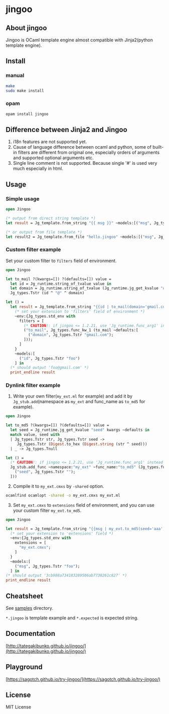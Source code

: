 # jingoo

## About jingoo

Jingoo is OCaml template engine almost compatible with Jinja2(python template engine).

## Install

### manual

```bash
make
sudo make install
```
### opam

```bash
opam install jingoo
```

## Difference between Jinja2 and Jingoo

1. i18n features are not supported yet.
2. Cause of language difference between ocaml and python,
   some of built-in filters are different from original one,
   especially orders of arguments and supported optional arguments etc.
3. Single line comment is not supported. Because single '#' is used very much especially in html.

## Usage

### Simple usage

```ocaml
open Jingoo

(* output from direct string template *)
let result = Jg_template.from_string "{{ msg }}" ~models:[("msg", Jg_types.Tstr "hello, world!")]

(* or output from file template *)
let result2 = Jg_template.from_file "hello.jingoo" ~models:[("msg", Jg_types.Tstr "hello, world!")]
```

### Custom filter example

Set your custom filter to `filters` field of environment.

```ocaml
open Jingoo

let to_mail ?(kwargs=[]) ?(defaults=[]) value =
  let id = Jg_runtime.string_of_tvalue value in
  let domain = Jg_runtime.string_of_tvalue (Jg_runtime.jg_get_kvalue "domain" kwargs ~defaults) in
  Jg_types.Tstr (id ^ "@" ^ domain)

let () =
  let result = Jg_template.from_string "{{id | to_mail(domain='gmail.com')}}"
    (* set your extension to 'filters' field of environment *)
    ~env:{Jg_types.std_env with
      filters = [
        (* CAUTION!: if jingoo <= 1.2.21, use 'Jg_runtime.func_arg1' instead of 'Jg_types.func_kw_1' *)
        ("to_mail", Jg_types.func_kw_1 (to_mail ~defaults:[
          ("domain", Jg_types.Tstr "gmail.com");
        ]));
      ]
    }
    ~models:[
      ("id", Jg_types.Tstr "foo")
    ] in
  (* should output 'foo@gmail.com' *)
  print_endline result
```

### Dynlink filter example

1. Write your own filter(`my_ext.ml` for example) and add it by `Jg_stub.add`(namespace as `my_ext` and func_name as `to_md5` for example).

```ocaml
open Jingoo

let to_md5 ?(kwargs=[]) ?(defaults=[]) value =
  let seed = Jg_runtime.jg_get_kvalue "seed" kwargs ~defaults in
  match value, seed with
  | Jg_types.Tstr str, Jg_types.Tstr seed ->
     Jg_types.Tstr (Digest.to_hex (Digest.string (str ^ seed)))
  | _ -> Jg_types.Tnull

let () =
  (* CAUTION!: if jingoo <= 1.2.21, use 'Jg_runtime.func_arg1' instead of 'Jg_types.func_kw_1' *)
  Jg_stub.add_func ~namespace:"my_ext" ~func_name:"to_md5" (Jg_types.func_kw_1 (to_md5 ~defaults:[
    ("seed", Jg_types.Tstr "");
  ]))
```

2. Compile it to `my_ext.cmxs` by `-shared` option.

```bash
ocamlfind ocamlopt -shared -o my_ext.cmxs my_ext.ml
```

3. Set `my_ext.cmxs` to `extensions` field of environment, and you can use your custom filter `my_ext.to_md5`.

```ocaml
open Jingoo

let result = Jg_template.from_string "{{msg | my_ext.to_md5(seed='aaa')}}"
  (* set your extension to 'extensions' field *)
  ~env:{Jg_types.std_env with
    extensions = [
      "my_ext.cmxs";
    ]
  }
  ~models:[
    ("msg", Jg_types.Tstr "foo");
  ] in
(* should output '3cb988a734183289506ab7738261c827' *)
print_endline result
```

## Cheatsheet

See [samples](https://github.com/tategakibunko/jingoo/tree/master/example/samples) directory.

`*.jingoo` is template example and `*.expected` is expected string.

## Documentation

[http://tategakibunko.github.io/jingoo/](http://tategakibunko.github.io/jingoo/)

## Playground

[https://sagotch.github.io/try-jingoo/](https://sagotch.github.io/try-jingoo/)

## License

MIT License
